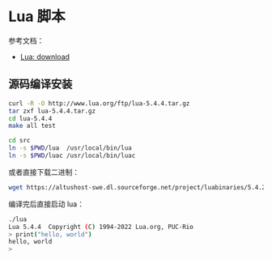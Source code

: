 
# Lua 脚本
参考文档：

- [Lua: download](https://www.lua.org/download.html)

## 源码编译安装
```bash
curl -R -O http://www.lua.org/ftp/lua-5.4.4.tar.gz
tar zxf lua-5.4.4.tar.gz
cd lua-5.4.4
make all test

cd src
ln -s $PWD/lua  /usr/local/bin/lua
ln -s $PWD/luac /usr/local/bin/luac 
```
或者直接下载二进制：
```bash
wget https://altushost-swe.dl.sourceforge.net/project/luabinaries/5.4.2/Linux%20Libraries/lua-5.4.2_Linux415_64_lib.tar.gz
```
编译完后直接启动 lua：
```bash
./lua   
Lua 5.4.4  Copyright (C) 1994-2022 Lua.org, PUC-Rio
> print("hello, world")
hello, world
>
```
